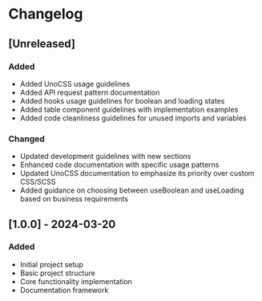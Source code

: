 # Changelog

## [Unreleased]

### Added
- Added UnoCSS usage guidelines
- Added API request pattern documentation
- Added hooks usage guidelines for boolean and loading states
- Added table component guidelines with implementation examples
- Added code cleanliness guidelines for unused imports and variables

### Changed
- Updated development guidelines with new sections
- Enhanced code documentation with specific usage patterns
- Updated UnoCSS documentation to emphasize its priority over custom CSS/SCSS
- Added guidance on choosing between useBoolean and useLoading based on business requirements

## [1.0.0] - 2024-03-20

### Added
- Initial project setup
- Basic project structure
- Core functionality implementation
- Documentation framework
